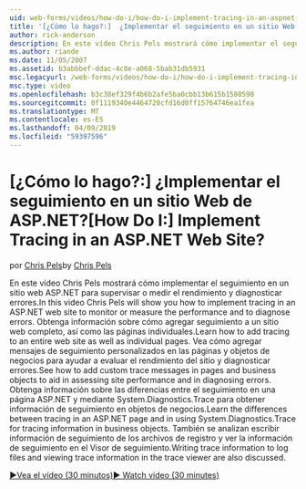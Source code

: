 ```yaml
---
uid: web-forms/videos/how-do-i/how-do-i-implement-tracing-in-an-aspnet-web-site
title: '[¿Cómo lo hago?:]  ¿Implementar el seguimiento en un sitio Web de ASP.NET? | Microsoft Docs'
author: rick-anderson
description: En este vídeo Chris Pels mostrará cómo implementar el seguimiento en un sitio web ASP.NET para supervisar o medir el rendimiento y diagnosticar errores. Obtenga información sobre CA...
ms.author: riande
ms.date: 11/05/2007
ms.assetid: b3abbbef-ddac-4c8e-a068-5bab31db5931
msc.legacyurl: /web-forms/videos/how-do-i/how-do-i-implement-tracing-in-an-aspnet-web-site
msc.type: video
ms.openlocfilehash: b3c38ef329f4b6b2afe5ba0cbb13b615b1580590
ms.sourcegitcommit: 0f1119340e4464720cfd16d0ff15764746ea1fea
ms.translationtype: MT
ms.contentlocale: es-ES
ms.lasthandoff: 04/09/2019
ms.locfileid: "59397596"
---
```

# <a name="how-do-i--implement-tracing-in-an-aspnet-web-site"></a><span data-ttu-id="e7fd7-105">[¿Cómo lo hago?:]  ¿Implementar el seguimiento en un sitio Web de ASP.NET?</span><span class="sxs-lookup"><span data-stu-id="e7fd7-105">[How Do I:]  Implement Tracing in an ASP.NET Web Site?</span></span>

<span data-ttu-id="e7fd7-106">por [Chris Pels](https://twitter.com/chrispels)</span><span class="sxs-lookup"><span data-stu-id="e7fd7-106">by [Chris Pels](https://twitter.com/chrispels)</span></span>

<span data-ttu-id="e7fd7-107">En este vídeo Chris Pels mostrará cómo implementar el seguimiento en un sitio web ASP.NET para supervisar o medir el rendimiento y diagnosticar errores.</span><span class="sxs-lookup"><span data-stu-id="e7fd7-107">In this video Chris Pels will show you how to implement tracing in an ASP.NET web site to monitor or measure the performance and to diagnose errors.</span></span> <span data-ttu-id="e7fd7-108">Obtenga información sobre cómo agregar seguimiento a un sitio web completo, así como las páginas individuales.</span><span class="sxs-lookup"><span data-stu-id="e7fd7-108">Learn how to add tracing to an entire web site as well as individual pages.</span></span> <span data-ttu-id="e7fd7-109">Vea cómo agregar mensajes de seguimiento personalizados en las páginas y objetos de negocios para ayudar a evaluar el rendimiento del sitio y diagnosticar errores.</span><span class="sxs-lookup"><span data-stu-id="e7fd7-109">See how to add custom trace messages in pages and business objects to aid in assessing site performance and in diagnosing errors.</span></span> <span data-ttu-id="e7fd7-110">Obtenga información sobre las diferencias entre el seguimiento en una página ASP.NET y mediante System.Diagnostics.Trace para obtener información de seguimiento en objetos de negocios.</span><span class="sxs-lookup"><span data-stu-id="e7fd7-110">Learn the differences between tracing in an ASP.NET page and in using System.Diagnostics.Trace for tracing information in business objects.</span></span> <span data-ttu-id="e7fd7-111">También se analizan escribir información de seguimiento de los archivos de registro y ver la información de seguimiento en el Visor de seguimiento.</span><span class="sxs-lookup"><span data-stu-id="e7fd7-111">Writing trace information to log files and viewing trace information in the trace viewer are also discussed.</span></span>

[<span data-ttu-id="e7fd7-112">&#9654;Vea el vídeo (30 minutos)</span><span class="sxs-lookup"><span data-stu-id="e7fd7-112">&#9654; Watch video (30 minutes)</span></span>](https://channel9.msdn.com/Blogs/ASP-NET-Site-Videos/how-do-i-implement-tracing-in-an-aspnet-web-site)
